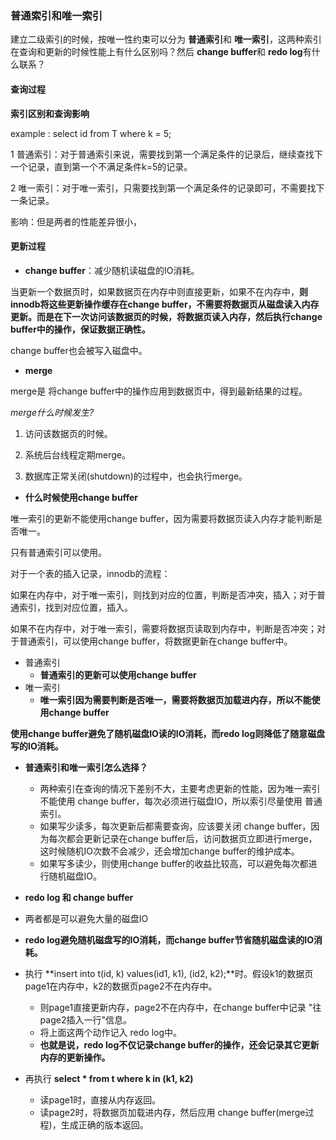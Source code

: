### 普通索引和唯一索引

建立二级索引的时候，按唯一性约束可以分为 **普通索引**和 **唯一索引**，这两种索引在查询和更新的时候性能上有什么区别吗？然后 **change buffer**和 **redo log**有什么联系？

#### 查询过程

**索引区别和查询影响**

example : select id from T where k = 5;

1 普通索引：对于普通索引来说，需要找到第一个满足条件的记录后，继续查找下一个记录，直到第一个不满足条件k=5的记录。

2 唯一索引：对于唯一索引，只需要找到第一个满足条件的记录即可，不需要找下一条记录。

影响：但是两者的性能差异很小，



#### 更新过程

- **change buffer**：减少随机读磁盘的IO消耗。

当更新一个数据页时，如果数据页在内存中则直接更新，如果不在内存中，**则innodb将这些更新操作缓存在change buffer，不需要将数据页从磁盘读入内存更新。而是在下一次访问该数据页的时候，将数据页读入内存，然后执行change buffer中的操作，保证数据正确性。**

change buffer也会被写入磁盘中。



- **merge**

merge是 将change buffer中的操作应用到数据页中，得到最新结果的过程。

*merge什么时候发生?*

1. 访问该数据页的时候。

2. 系统后台线程定期merge。

3. 数据库正常关闭(shutdown)的过程中，也会执行merge。

    

- **什么时候使用change buffer**

唯一索引的更新不能使用change buffer，因为需要将数据页读入内存才能判断是否唯一。

只有普通索引可以使用。

对于一个表的插入记录，innodb的流程：

如果在内存中，对于唯一索引，则找到对应的位置，判断是否冲突，插入；对于普通索引，找到对应位置，插入。

如果不在内存中，对于唯一索引，需要将数据页读取到内存中，判断是否冲突；对于普通索引，可以使用change buffer，将数据更新在change buffer中。

- 普通索引
    - **普通索引的更新可以使用change buffer**
- 唯一索引
    - **唯一索引因为需要判断是否唯一，需要将数据页加载进内存，所以不能使用change buffer**

**使用change buffer避免了随机磁盘IO读的IO消耗，而redo log则降低了随意磁盘写的IO消耗。**



- **普通索引和唯一索引怎么选择？**
    - 两种索引在查询的情况下差别不大，主要考虑更新的性能，因为唯一索引不能使用 change buffer，每次必须进行磁盘IO，所以索引尽量使用 普通索引。
    - 如果写少读多，每次更新后都需要查询，应该要关闭 change buffer，因为每次都会更新记录在change buffer后，访问数据页立即进行merge，这时候随机IO次数不会减少，还会增加change buffer的维护成本。
    - 如果写多读少，则使用change buffer的收益比较高，可以避免每次都进行随机磁盘IO。



- **redo log 和 change buffer**
- 两者都是可以避免大量的磁盘IO
- **redo log避免随机磁盘写的IO消耗，而change buffer节省随机磁盘读的IO消耗。**
- 执行 **insert into t(id, k) values(id1, k1), (id2, k2);**时。假设k1的数据页page1在内存中，k2的数据页page2不在内存中。
    - 则page1直接更新内存，page2不在内存中，在change buffer中记录 "往page2插入一行"信息。
    - 将上面这两个动作记入 redo log中。
    - **也就是说，redo log不仅记录change buffer的操作，还会记录其它更新内存的更新操作。**
- 再执行 **select * from t where k in (k1, k2)**
    - 读page1时，直接从内存返回。
    - 读page2时，将数据页加载进内存，然后应用 change buffer(merge过程)，生成正确的版本返回。